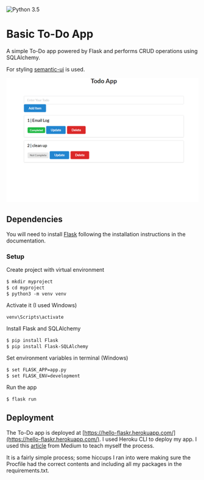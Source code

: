 ![Python 3.5](https://img.shields.io/badge/python-3.5-blue.svg)

# Basic To-Do App

A simple To-Do app powered by Flask and performs CRUD operations using SQLAlchemy.

For styling [semantic-ui](https://semantic-ui.com/) is used.

![App screenshot](todoApp.png "A screenshot of the finished app with 2 items shown, items have update and delete buttons to change the status and remove the item, respectively.")

## Dependencies

You will need to install [Flask](https://flask.palletsprojects.com/en/1.1.x/installation/#installation) following the installation instructions in the documentation.

### Setup
Create project with virtual environment

```console
$ mkdir myproject
$ cd myproject
$ python3 -m venv venv
```

Activate it (I used Windows)
```console
venv\Scripts\activate
```

Install Flask and SQLAlchemy
```console
$ pip install Flask
$ pip install Flask-SQLAlchemy
```

Set environment variables in terminal (Windows)
```console
$ set FLASK_APP=app.py
$ set FLASK_ENV=development
```

Run the app
```console
$ flask run
```

## Deployment
The To-Do app is deployed at [https://hello-flaskr.herokuapp.com/](https://hello-flaskr.herokuapp.com/). I used Heroku CLI to deploy my app. I used this [article](https://medium.com/@gitaumoses4/deploying-a-flask-application-on-heroku-e509e5c76524) from Medium to teach myself the process. 

It is a fairly simple process; some hiccups I ran into were making sure the Procfile had the correct contents and including all my packages in the requirements.txt.


